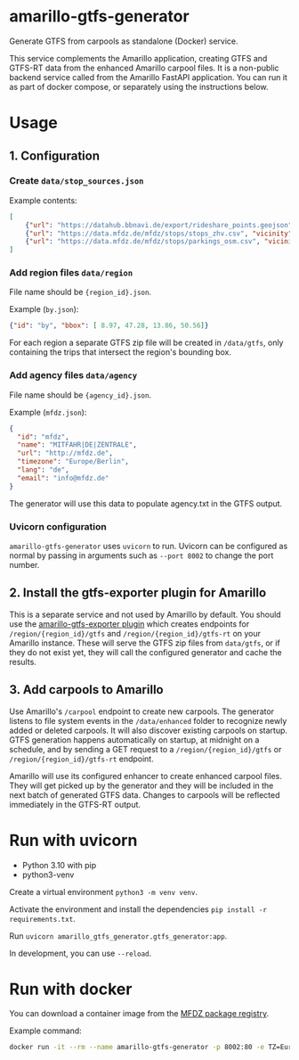 # amarillo-gtfs-generator
Generate GTFS from carpools as standalone (Docker) service.

This service complements the Amarillo application, creating GTFS and GTFS-RT data from the enhanced Amarillo carpool files. 
It is a non-public backend service called from the Amarillo FastAPI application.
You can run it as part of docker compose, or separately using the instructions below.


# Usage

## 1. Configuration

### Create `data/stop_sources.json`

Example contents:
```json
[
    {"url": "https://datahub.bbnavi.de/export/rideshare_points.geojson", "vicinity": 50},
    {"url": "https://data.mfdz.de/mfdz/stops/stops_zhv.csv", "vicinity": 50},
    {"url": "https://data.mfdz.de/mfdz/stops/parkings_osm.csv", "vicinity": 500}
]
```

### Add region files `data/region`

File name should be `{region_id}.json`.

Example (`by.json`):
```json
{"id": "by", "bbox": [ 8.97, 47.28, 13.86, 50.56]}
```
For each region a separate GTFS zip file will be created in `/data/gtfs`, only containing the trips that intersect the region's bounding box.

### Add agency files `data/agency`

File name should be `{agency_id}.json`.

Example (`mfdz.json`):
```json
{
  "id": "mfdz",
  "name": "MITFAHR|DE|ZENTRALE",
  "url": "http://mfdz.de",
  "timezone": "Europe/Berlin",
  "lang": "de",
  "email": "info@mfdz.de"
}
```
The generator will use this data to populate agency.txt in the GTFS output.

### Uvicorn configuration

`amarillo-gtfs-generator` uses `uvicorn` to run. Uvicorn can be configured as normal by passing in arguments such as `--port 8002` to change the port number.

## 2. Install the gtfs-exporter plugin for Amarillo

This is a separate service and not used by Amarillo by default. You should use the  [amarillo-gtfs-exporter plugin](https://github.com/mfdz/amarillo-gtfs-exporter) which creates endpoints for `/region/{region_id}/gtfs` and `/region/{region_id}/gtfs-rt` on your Amarillo instance. These will serve the GTFS zip files from `data/gtfs`, or if they do not exist yet, they will call the configured generator and cache the results.

## 3. Add carpools to Amarillo

Use Amarillo's `/carpool` endpoint to create new carpools. The generator listens to file system events in the `/data/enhanced` folder to recognize newly added or deleted carpools. It will also discover existing carpools on startup. GTFS generation happens automatically on startup, at midnight on a schedule, and by sending a GET request to a `/region/{region_id}/gtfs` or `/region/{region_id}/gtfs-rt` endpoint.

Amarillo will use its configured enhancer to create enhanced carpool files. They will get picked up by the generator and they will be included in the next batch of generated GTFS data. Changes to carpools will be reflected immediately in the GTFS-RT output.

<!-- Q: how immediately? -->

# Run with uvicorn

- Python 3.10 with pip
- python3-venv

Create a virtual environment `python3 -m venv venv`.

Activate the environment and install the dependencies `pip install -r requirements.txt`.

Run `uvicorn amarillo_gtfs_generator.gtfs_generator:app`. 

In development, you can use `--reload`. 

# Run with docker
You can download a container image from the [MFDZ package registry](https://github.com/orgs/mfdz/packages?repo_name=amarillo-gtfs-generator).

Example command:
```bash
docker run -it --rm --name amarillo-gtfs-generator -p 8002:80 -e TZ=Europe/Berlin -v $(pwd)/data:/app/data amarillo-gtfs-generator```